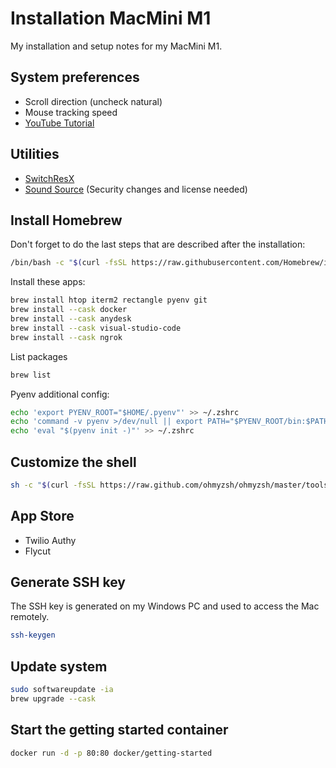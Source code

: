 # Installation MacMini M1

My installation and setup notes for my MacMini M1. 

## System preferences

- Scroll direction (uncheck natural)
- Mouse tracking speed
- [YouTube Tutorial](https://www.youtube.com/watch?v=5eSaJGSGLs0&t=285s)

## Utilities

- [SwitchResX](https://www.madrau.com)
- [Sound Source](https://rogueamoeba.com/soundsource/) (Security changes and license needed)

## Install Homebrew

Don't forget to do the last steps that are described after the installation:

```bash
/bin/bash -c "$(curl -fsSL https://raw.githubusercontent.com/Homebrew/install/HEAD/install.sh)"
```

Install these apps:

```bash
brew install htop iterm2 rectangle pyenv git
brew install --cask docker
brew install --cask anydesk
brew install --cask visual-studio-code
brew install --cask ngrok
```

List packages

```bash
brew list
```

Pyenv additional config:

```bash
echo 'export PYENV_ROOT="$HOME/.pyenv"' >> ~/.zshrc
echo 'command -v pyenv >/dev/null || export PATH="$PYENV_ROOT/bin:$PATH"' >> ~/.zshrc
echo 'eval "$(pyenv init -)"' >> ~/.zshrc
```

## Customize the shell

```bash
sh -c "$(curl -fsSL https://raw.github.com/ohmyzsh/ohmyzsh/master/tools/install.sh)"
```

## App Store

- Twilio Authy
- Flycut

## Generate SSH key

The SSH key is generated on my Windows PC and used to access the Mac remotely.

```bash
ssh-keygen
```

## Update system

```bash
sudo softwareupdate -ia
brew upgrade --cask
```

## Start the getting started container

```bash
docker run -d -p 80:80 docker/getting-started
```
